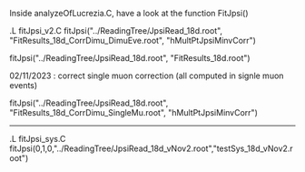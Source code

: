 Inside analyzeOfLucrezia.C, have a look at the function FitJpsi()


.L fitJpsi_v2.C
fitJpsi("../ReadingTree/JpsiRead_18d.root", "FitResults_18d_CorrDimu_DimuEve.root", "hMultPtJpsiMinvCorr")


fitJpsi("../ReadingTree/JpsiRead_18d.root", "FitResults_18d.root")


02/11/2023 : correct single muon correction (all computed in signle muon events)


fitJpsi("../ReadingTree/JpsiRead_18d.root", "FitResults_18d_CorrDimu_SingleMu.root", "hMultPtJpsiMinvCorr")


---
.L fitJpsi_sys.C
fitJpsi(0,1,0,"../ReadingTree/JpsiRead_18d_vNov2.root","testSys_18d_vNov2.root")
